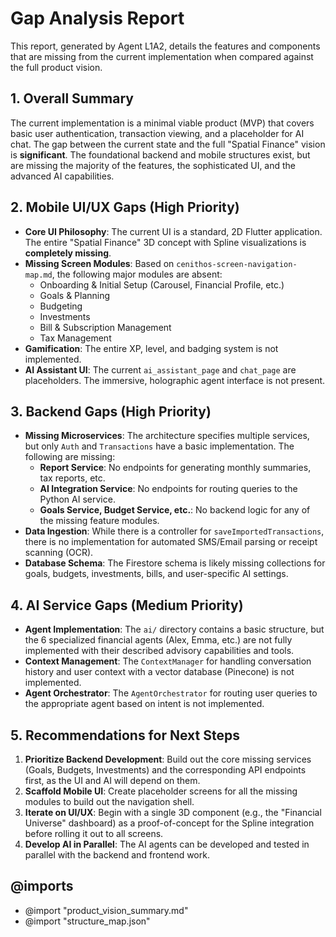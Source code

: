 # Gap Analysis Report

This report, generated by Agent L1A2, details the features and components that are missing from the current implementation when compared against the full product vision.

## 1. Overall Summary

The current implementation is a minimal viable product (MVP) that covers basic user authentication, transaction viewing, and a placeholder for AI chat. The gap between the current state and the full "Spatial Finance" vision is **significant**. The foundational backend and mobile structures exist, but are missing the majority of the features, the sophisticated UI, and the advanced AI capabilities.

## 2. Mobile UI/UX Gaps (High Priority)

-   **Core UI Philosophy**: The current UI is a standard, 2D Flutter application. The entire "Spatial Finance" 3D concept with Spline visualizations is **completely missing**.
-   **Missing Screen Modules**: Based on `cenithos-screen-navigation-map.md`, the following major modules are absent:
    -   Onboarding & Initial Setup (Carousel, Financial Profile, etc.)
    -   Goals & Planning
    -   Budgeting
    -   Investments
    -   Bill & Subscription Management
    -   Tax Management
-   **Gamification**: The entire XP, level, and badging system is not implemented.
-   **AI Assistant UI**: The current `ai_assistant_page` and `chat_page` are placeholders. The immersive, holographic agent interface is not present.

## 3. Backend Gaps (High Priority)

-   **Missing Microservices**: The architecture specifies multiple services, but only `Auth` and `Transactions` have a basic implementation. The following are missing:
    -   **Report Service**: No endpoints for generating monthly summaries, tax reports, etc.
    -   **AI Integration Service**: No endpoints for routing queries to the Python AI service.
    -   **Goals Service, Budget Service, etc.**: No backend logic for any of the missing feature modules.
-   **Data Ingestion**: While there is a controller for `saveImportedTransactions`, there is no implementation for automated SMS/Email parsing or receipt scanning (OCR).
-   **Database Schema**: The Firestore schema is likely missing collections for goals, budgets, investments, bills, and user-specific AI settings.

## 4. AI Service Gaps (Medium Priority)

-   **Agent Implementation**: The `ai/` directory contains a basic structure, but the 6 specialized financial agents (Alex, Emma, etc.) are not fully implemented with their described advisory capabilities and tools.
-   **Context Management**: The `ContextManager` for handling conversation history and user context with a vector database (Pinecone) is not implemented.
-   **Agent Orchestrator**: The `AgentOrchestrator` for routing user queries to the appropriate agent based on intent is not implemented.

## 5. Recommendations for Next Steps

1.  **Prioritize Backend Development**: Build out the core missing services (Goals, Budgets, Investments) and the corresponding API endpoints first, as the UI and AI will depend on them.
2.  **Scaffold Mobile UI**: Create placeholder screens for all the missing modules to build out the navigation shell.
3.  **Iterate on UI/UX**: Begin with a single 3D component (e.g., the "Financial Universe" dashboard) as a proof-of-concept for the Spline integration before rolling it out to all screens.
4.  **Develop AI in Parallel**: The AI agents can be developed and tested in parallel with the backend and frontend work.

## @imports
-   @import "product_vision_summary.md"
-   @import "structure_map.json" 
